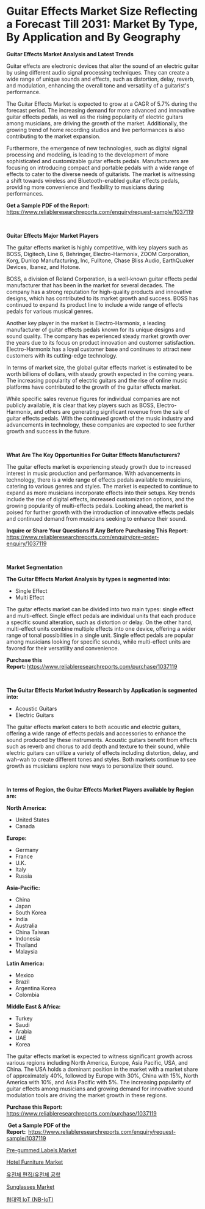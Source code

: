 <p><h1>Guitar Effects Market Size Reflecting a Forecast Till 2031: Market By Type, By Application and By Geography</h1></p><p><strong>Guitar Effects Market Analysis and Latest Trends</strong></p>
<p><p>Guitar effects are electronic devices that alter the sound of an electric guitar by using different audio signal processing techniques. They can create a wide range of unique sounds and effects, such as distortion, delay, reverb, and modulation, enhancing the overall tone and versatility of a guitarist's performance.</p><p>The Guitar Effects Market is expected to grow at a CAGR of 5.7% during the forecast period. The increasing demand for more advanced and innovative guitar effects pedals, as well as the rising popularity of electric guitars among musicians, are driving the growth of the market. Additionally, the growing trend of home recording studios and live performances is also contributing to the market expansion.</p><p>Furthermore, the emergence of new technologies, such as digital signal processing and modeling, is leading to the development of more sophisticated and customizable guitar effects pedals. Manufacturers are focusing on introducing compact and portable pedals with a wide range of effects to cater to the diverse needs of guitarists. The market is witnessing a shift towards wireless and Bluetooth-enabled guitar effects pedals, providing more convenience and flexibility to musicians during performances.</p></p>
<p><strong>Get a Sample PDF of the Report:&nbsp;</strong> <a href="https://www.reliableresearchreports.com/enquiry/request-sample/1037119">https://www.reliableresearchreports.com/enquiry/request-sample/1037119</a></p>
<p>&nbsp;</p>
<p><strong>Guitar Effects Major Market Players</strong></p>
<p><p>The guitar effects market is highly competitive, with key players such as BOSS, Digitech, Line 6, Behringer, Electro-Harmonix, ZOOM Corporation, Korg, Dunlop Manufacturing, Inc, Fulltone, Chase Bliss Audio, EarthQuaker Devices, Ibanez, and Hotone.</p><p>BOSS, a division of Roland Corporation, is a well-known guitar effects pedal manufacturer that has been in the market for several decades. The company has a strong reputation for high-quality products and innovative designs, which has contributed to its market growth and success. BOSS has continued to expand its product line to include a wide range of effects pedals for various musical genres.</p><p>Another key player in the market is Electro-Harmonix, a leading manufacturer of guitar effects pedals known for its unique designs and sound quality. The company has experienced steady market growth over the years due to its focus on product innovation and customer satisfaction. Electro-Harmonix has a loyal customer base and continues to attract new customers with its cutting-edge technology.</p><p>In terms of market size, the global guitar effects market is estimated to be worth billions of dollars, with steady growth expected in the coming years. The increasing popularity of electric guitars and the rise of online music platforms have contributed to the growth of the guitar effects market.</p><p>While specific sales revenue figures for individual companies are not publicly available, it is clear that key players such as BOSS, Electro-Harmonix, and others are generating significant revenue from the sale of guitar effects pedals. With the continued growth of the music industry and advancements in technology, these companies are expected to see further growth and success in the future.</p></p>
<p>&nbsp;</p>
<p><strong>What Are The Key Opportunities For Guitar Effects Manufacturers?</strong></p>
<p><p>The guitar effects market is experiencing steady growth due to increased interest in music production and performance. With advancements in technology, there is a wide range of effects pedals available to musicians, catering to various genres and styles. The market is expected to continue to expand as more musicians incorporate effects into their setups. Key trends include the rise of digital effects, increased customization options, and the growing popularity of multi-effects pedals. Looking ahead, the market is poised for further growth with the introduction of innovative effects pedals and continued demand from musicians seeking to enhance their sound.</p></p>
<p><strong>Inquire or Share Your Questions If Any Before Purchasing This Report:</strong> <a href="https://www.reliableresearchreports.com/enquiry/pre-order-enquiry/1037119">https://www.reliableresearchreports.com/enquiry/pre-order-enquiry/1037119</a></p>
<p>&nbsp;</p>
<p><strong>Market Segmentation</strong></p>
<p><strong>The Guitar Effects Market Analysis by types is segmented into:</strong></p>
<p><ul><li>Single Effect</li><li>Multi Effect</li></ul></p>
<p><p>The guitar effects market can be divided into two main types: single effect and multi-effect. Single effect pedals are individual units that each produce a specific sound alteration, such as distortion or delay. On the other hand, multi-effect units combine multiple effects into one device, offering a wider range of tonal possibilities in a single unit. Single effect pedals are popular among musicians looking for specific sounds, while multi-effect units are favored for their versatility and convenience.</p></p>
<p><strong>Purchase this Report:&nbsp;</strong><a href="https://www.reliableresearchreports.com/purchase/1037119">https://www.reliableresearchreports.com/purchase/1037119</a></p>
<p>&nbsp;</p>
<p><strong>The Guitar Effects Market Industry Research by Application is segmented into:</strong></p>
<p><ul><li>Acoustic Guitars</li><li>Electric Guitars</li></ul></p>
<p><p>The guitar effects market caters to both acoustic and electric guitars, offering a wide range of effects pedals and accessories to enhance the sound produced by these instruments. Acoustic guitars benefit from effects such as reverb and chorus to add depth and texture to their sound, while electric guitars can utilize a variety of effects including distortion, delay, and wah-wah to create different tones and styles. Both markets continue to see growth as musicians explore new ways to personalize their sound.</p></p>
<p>&nbsp;</p>
<p><strong>In terms of Region, the Guitar Effects Market Players available by Region are:</strong></p>
<p>
    <p> <strong> North America: </strong>
        <ul>
            <li>United States</li>
            <li>Canada</li>
        </ul>
        </p> 
    <p> <strong> Europe: </strong>
        <ul>
            <li>Germany</li>
            <li>France</li>
            <li>U.K.</li>
            <li>Italy</li>
            <li>Russia</li>
        </ul>
        </p> 
    <p> <strong> Asia-Pacific: </strong>
        <ul>
            <li>China</li>
            <li>Japan</li>
            <li>South Korea</li>
            <li>India</li>
            <li>Australia</li>
            <li>China Taiwan</li>
            <li>Indonesia</li>
            <li>Thailand</li>
            <li>Malaysia</li>
        </ul>
        </p> 
    <p> <strong> Latin America: </strong>
        <ul>
            <li>Mexico</li>
            <li>Brazil</li>
            <li>Argentina Korea</li>
            <li>Colombia</li>
        </ul>
        </p> 
    <p> <strong> Middle East & Africa: </strong>
        <ul>
            <li>Turkey</li>
            <li>Saudi</li>
            <li>Arabia</li>
            <li>UAE</li>
            <li>Korea</li>
        </ul>
    </p>
    </p>
<p><p>The guitar effects market is expected to witness significant growth across various regions including North America, Europe, Asia Pacific, USA, and China. The USA holds a dominant position in the market with a market share of approximately 40%, followed by Europe with 30%, China with 15%, North America with 10%, and Asia Pacific with 5%. The increasing popularity of guitar effects among musicians and growing demand for innovative sound modulation tools are driving the market growth in these regions.</p></p>
<p><strong>Purchase this Report: </strong><a href="https://www.reliableresearchreports.com/purchase/1037119">https://www.reliableresearchreports.com/purchase/1037119</a></p>
<p>&nbsp;<strong>Get a Sample PDF of the Report:&nbsp;&nbsp;</strong><a href="https://www.reliableresearchreports.com/enquiry/request-sample/1037119">https://www.reliableresearchreports.com/enquiry/request-sample/1037119</a></p>
<p><strong></strong></p>
<p><p><a href="https://issuu.com/reportprime-2/docs/pre-gummed-labels-market-size-2030.pptx">Pre-gummed Labels Market</a></p><p><a href="https://github.com/jj19131/Market-Research-Report-List-1/blob/main/hotel-furniture-market.md">Hotel Furniture Market</a></p><p><a href="https://medium.com/@sheldondtickinson9867/%EA%B2%8C%EB%86%88-%ED%8E%B8%EC%A7%91-%EA%B2%8C%EB%86%88-%EA%B3%B5%ED%95%99-%EC%8B%9C%EC%9E%A5-%EB%B3%B4%EA%B3%A0%EC%84%9C%EB%8A%94-%EC%9D%B4-%EC%8B%9C%EC%9E%A5%EC%9D%98-%EC%B5%9C%EC%8B%A0-%EB%8F%99%ED%96%A5%EA%B3%BC-%EC%84%B1%EC%9E%A5-%EA%B8%B0%ED%9A%8C%EB%A5%BC-%EB%B3%B4%EC%97%AC%EC%A4%8D%EB%8B%88%EB%8B%A4-e1addc310a38">유전체 편집/유전체 공학</a></p><p><a href="https://github.com/jodemen/Market-Research-Report-List-1/blob/main/sunglasses-market.md">Sunglasses Market</a></p><p><a href="https://medium.com/@moulafa/%EC%A2%81%EC%9D%80-%EB%8C%80%EC%97%AD%ED%8F%AD-iot-nb-iot-%EC%8B%9C%EC%9E%A5-%EA%B7%9C%EB%AA%A8%EA%B0%80-%EA%B8%80%EB%A1%9C%EB%B2%8C-%EC%82%B0%EC%97%85%EC%97%90%EC%84%9C-%EC%B5%9C%EA%B3%A0%EC%9D%98-%EB%A7%88%EC%BC%80%ED%8C%85-%EC%B1%84%EB%84%90%EC%9D%84-%EB%93%9C%EB%9F%AC%EB%83%85%EB%8B%88%EB%8B%A4-b4aa919119f7">협대역 IoT (NB-IoT)</a></p></p>